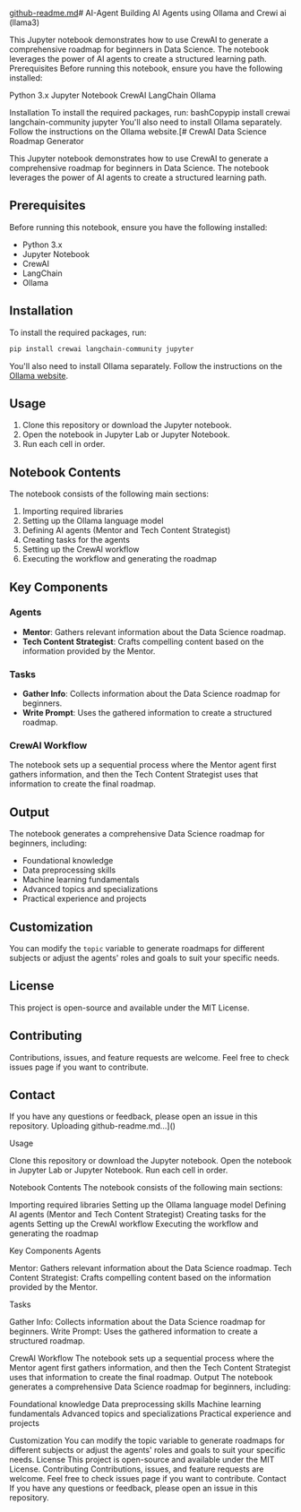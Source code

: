 [github-readme.md](https://github.com/user-attachments/files/16254828/github-readme.md)# AI-Agent
Building AI Agents using Ollama and Crewi ai (llama3)

This Jupyter notebook demonstrates how to use CrewAI to generate a comprehensive roadmap for beginners in Data Science. The notebook leverages the power of AI agents to create a structured learning path.
Prerequisites
Before running this notebook, ensure you have the following installed:

Python 3.x
Jupyter Notebook
CrewAI
LangChain
Ollama

Installation
To install the required packages, run:
bashCopypip install crewai langchain-community jupyter
You'll also need to install Ollama separately. Follow the instructions on the Ollama website.[# CrewAI Data Science Roadmap Generator

This Jupyter notebook demonstrates how to use CrewAI to generate a comprehensive roadmap for beginners in Data Science. The notebook leverages the power of AI agents to create a structured learning path.

## Prerequisites

Before running this notebook, ensure you have the following installed:

- Python 3.x
- Jupyter Notebook
- CrewAI
- LangChain
- Ollama

## Installation

To install the required packages, run:

```bash
pip install crewai langchain-community jupyter
```

You'll also need to install Ollama separately. Follow the instructions on the [Ollama website](https://ollama.ai/).

## Usage

1. Clone this repository or download the Jupyter notebook.
2. Open the notebook in Jupyter Lab or Jupyter Notebook.
3. Run each cell in order.

## Notebook Contents

The notebook consists of the following main sections:

1. Importing required libraries
2. Setting up the Ollama language model
3. Defining AI agents (Mentor and Tech Content Strategist)
4. Creating tasks for the agents
5. Setting up the CrewAI workflow
6. Executing the workflow and generating the roadmap

## Key Components

### Agents

- **Mentor**: Gathers relevant information about the Data Science roadmap.
- **Tech Content Strategist**: Crafts compelling content based on the information provided by the Mentor.

### Tasks

- **Gather Info**: Collects information about the Data Science roadmap for beginners.
- **Write Prompt**: Uses the gathered information to create a structured roadmap.

### CrewAI Workflow

The notebook sets up a sequential process where the Mentor agent first gathers information, and then the Tech Content Strategist uses that information to create the final roadmap.

## Output

The notebook generates a comprehensive Data Science roadmap for beginners, including:

- Foundational knowledge
- Data preprocessing skills
- Machine learning fundamentals
- Advanced topics and specializations
- Practical experience and projects

## Customization

You can modify the `topic` variable to generate roadmaps for different subjects or adjust the agents' roles and goals to suit your specific needs.

## License

This project is open-source and available under the MIT License.

## Contributing

Contributions, issues, and feature requests are welcome. Feel free to check issues page if you want to contribute.

## Contact

If you have any questions or feedback, please open an issue in this repository.
Uploading github-readme.md…]()

Usage

Clone this repository or download the Jupyter notebook.
Open the notebook in Jupyter Lab or Jupyter Notebook.
Run each cell in order.

Notebook Contents
The notebook consists of the following main sections:

Importing required libraries
Setting up the Ollama language model
Defining AI agents (Mentor and Tech Content Strategist)
Creating tasks for the agents
Setting up the CrewAI workflow
Executing the workflow and generating the roadmap

Key Components
Agents

Mentor: Gathers relevant information about the Data Science roadmap.
Tech Content Strategist: Crafts compelling content based on the information provided by the Mentor.

Tasks

Gather Info: Collects information about the Data Science roadmap for beginners.
Write Prompt: Uses the gathered information to create a structured roadmap.

CrewAI Workflow
The notebook sets up a sequential process where the Mentor agent first gathers information, and then the Tech Content Strategist uses that information to create the final roadmap.
Output
The notebook generates a comprehensive Data Science roadmap for beginners, including:

Foundational knowledge
Data preprocessing skills
Machine learning fundamentals
Advanced topics and specializations
Practical experience and projects

Customization
You can modify the topic variable to generate roadmaps for different subjects or adjust the agents' roles and goals to suit your specific needs.
License
This project is open-source and available under the MIT License.
Contributing
Contributions, issues, and feature requests are welcome. Feel free to check issues page if you want to contribute.
Contact
If you have any questions or feedback, please open an issue in this repository.
